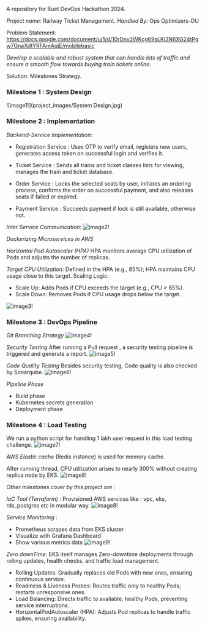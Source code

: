 A repository for Buet DevOps Hackathon 2024.

*Project name:* Railway Ticket Management.
*Handled By:* Ops Optimizers-DU

Problem Statement: https://docs.google.com/document/u/1/d/10rDnv2WKcg69sLKj3N6XG24tPgw7GnaXdtYRFAmAqjE/mobilebasic

_Develop a scalable and robust system that can handle lots of traffic and ensure a smooth flow towards buying train tickets online._

Solution: Milestones Strategy. 

### Milestone 1 : System Design
![image1!](project_images/System Design.jpg)

### Milestone 2 : Implementation

*Backend-Service Implementation*:

- Registration Service : Uses OTP to verify email, registers new users, generates access token on successful login and verifies it.

- Ticket Service : Sends all trains and ticket classes lists for viewing, manages the train and ticket database.

- Order Service : Locks the selected seats by user, initiates an ordering process, confirms the order on successful payment, and also releases seats if failed or expired.

- Payment Service : Succeeds payment if lock is still available, otherwise not.

*Inter Service Communication*: 
![image2!]() 

*Dockerizing Microservices in AWS*

*Horizontal Pod Autoscaler (HPA)*
HPA monitors average CPU utilization of Pods and adjusts the number of replicas.

*Target CPU Utilization:* Defined in the HPA (e.g., 85%); HPA maintains CPU usage close to this target.
Scaling Logic:
- Scale Up: Adds Pods if CPU exceeds the target (e.g., CPU > 85%).
- Scale Down: Removes Pods if CPU usage drops below the target.

![image3!]()

### Milestone 3 : DevOps Pipeline

*Git Branching Strategy*
![image4!]()

*Security Testing*
After running a Pull request ,  a security testing pipeline  is triggered and generate a report. 
![image5!]()

*Code Quality Testing*
Besides security testing, Code quality is also checked by Sonarqube.
![image6!]()

*Pipeline Phase*
- Build phase 
- Kubernetes secrets generation
- Deployment phase

### Milestone 4 : Load Testing
We run a python script for handling 1 lakh user request in this load testing challenge.
![image7!]()

*AWS Elastic cache* (Redis instance) is used for memory cache.

After running thread, CPU utilization arises to nearly 300% without creating replica node by EKS.
![image8!]()

_Other milestones cover by this project are_ : 

*IaC Tool (Terraform)* : Provisioned AWS services like : vpc, eks, rds_postgres etc in modular way.
![image8!]()

*Service Monitoring* : 
- Prometheus scrapes data from EKS cluster
- Visualize with Grafana Dashboard
- Show various metrics data 
![image9!]()

*Zero downTime*:
EKS itself manages Zero-downtime deployments through rolling updates, health checks, and traffic load management.

- Rolling Updates: Gradually replaces old Pods with new ones, ensuring continuous service.
- Readiness & Liveness Probes: Routes traffic only to healthy Pods; restarts unresponsive ones.
- Load Balancing: Directs traffic to available, healthy Pods, preventing service interruptions.
- HorizontalPodAutoscaler (HPA): Adjusts Pod replicas to handle traffic spikes, ensuring availability.



